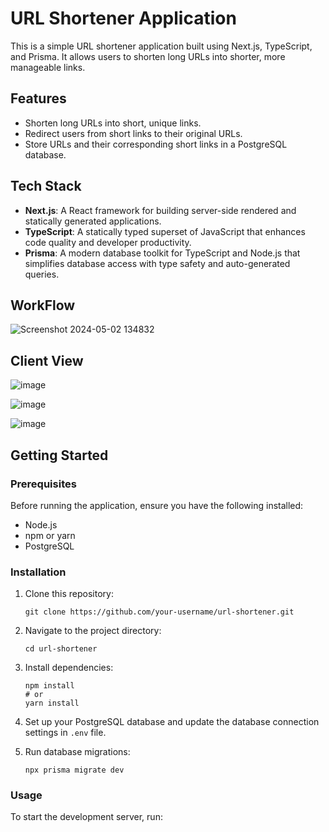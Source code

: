 # URL Shortener Application

This is a simple URL shortener application built using Next.js, TypeScript, and Prisma. It allows users to shorten long URLs into shorter, more manageable links.

## Features

- Shorten long URLs into short, unique links.
- Redirect users from short links to their original URLs.
- Store URLs and their corresponding short links in a PostgreSQL database.

## Tech Stack

- **Next.js**: A React framework for building server-side rendered and statically generated applications.
- **TypeScript**: A statically typed superset of JavaScript that enhances code quality and developer productivity.
- **Prisma**: A modern database toolkit for TypeScript and Node.js that simplifies database access with type safety and auto-generated queries.

## WorkFlow

![Screenshot 2024-05-02 134832](https://github.com/SandipGyawali/Url-Shortner/assets/66510112/c34298d3-c80e-4691-9e55-7197eee0d46e)

## Client View

![image](https://github.com/SandipGyawali/Url-Shortner/assets/66510112/d05a242a-e07e-465d-87d3-ea4c3b03e0b4)

![image](https://github.com/SandipGyawali/Url-Shortner/assets/66510112/96e60642-5a42-48fc-b881-1c990bc0bc90)

![image](https://github.com/SandipGyawali/Url-Shortner/assets/66510112/1186e75e-e639-4c23-b711-166cdb57d5d6)

## Getting Started

### Prerequisites

Before running the application, ensure you have the following installed:

- Node.js
- npm or yarn
- PostgreSQL

### Installation

1. Clone this repository:

    ```
    git clone https://github.com/your-username/url-shortener.git
    ```

2. Navigate to the project directory:

    ```
    cd url-shortener
    ```

3. Install dependencies:

    ```
    npm install
    # or
    yarn install
    ```

4. Set up your PostgreSQL database and update the database connection settings in `.env` file.

5. Run database migrations:

    ```
    npx prisma migrate dev
    ```

### Usage

To start the development server, run:

